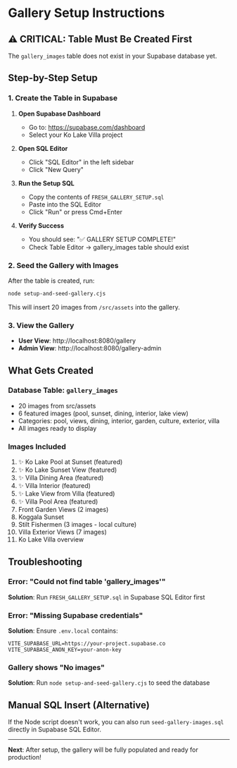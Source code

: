 # Gallery Setup Instructions

## ⚠️ CRITICAL: Table Must Be Created First

The `gallery_images` table does not exist in your Supabase database yet.

## Step-by-Step Setup

### 1. Create the Table in Supabase

1. **Open Supabase Dashboard**
   - Go to: https://supabase.com/dashboard
   - Select your Ko Lake Villa project

2. **Open SQL Editor**
   - Click "SQL Editor" in the left sidebar
   - Click "New Query"

3. **Run the Setup SQL**
   - Copy the contents of `FRESH_GALLERY_SETUP.sql`
   - Paste into the SQL Editor
   - Click "Run" or press Cmd+Enter

4. **Verify Success**
   - You should see: "✅ GALLERY SETUP COMPLETE!"
   - Check Table Editor → gallery_images table should exist

### 2. Seed the Gallery with Images

After the table is created, run:

```bash
node setup-and-seed-gallery.cjs
```

This will insert 20 images from `/src/assets` into the gallery.

### 3. View the Gallery

- **User View**: http://localhost:8080/gallery
- **Admin View**: http://localhost:8080/gallery-admin

## What Gets Created

### Database Table: `gallery_images`
- 20 images from src/assets
- 6 featured images (pool, sunset, dining, interior, lake view)
- Categories: pool, views, dining, interior, garden, culture, exterior, villa
- All images ready to display

### Images Included
1. ✨ Ko Lake Pool at Sunset (featured)
2. ✨ Ko Lake Sunset View (featured)
3. ✨ Villa Dining Area (featured)
4. ✨ Villa Interior (featured)
5. ✨ Lake View from Villa (featured)
6. ✨ Villa Pool Area (featured)
7. Front Garden Views (2 images)
8. Koggala Sunset
9. Stilt Fishermen (3 images - local culture)
10. Villa Exterior Views (7 images)
11. Ko Lake Villa overview

## Troubleshooting

### Error: "Could not find table 'gallery_images'"
**Solution**: Run `FRESH_GALLERY_SETUP.sql` in Supabase SQL Editor first

### Error: "Missing Supabase credentials"
**Solution**: Ensure `.env.local` contains:
```
VITE_SUPABASE_URL=https://your-project.supabase.co
VITE_SUPABASE_ANON_KEY=your-anon-key
```

### Gallery shows "No images"
**Solution**: Run `node setup-and-seed-gallery.cjs` to seed the database

## Manual SQL Insert (Alternative)

If the Node script doesn't work, you can also run `seed-gallery-images.sql` directly in Supabase SQL Editor.

---

**Next**: After setup, the gallery will be fully populated and ready for production!

